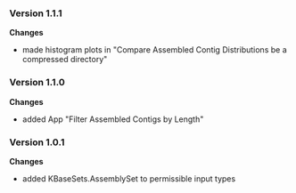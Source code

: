 ### Version 1.1.1
__Changes__
- made histogram plots in "Compare Assembled Contig Distributions be a compressed directory"

### Version 1.1.0
__Changes__
- added App "Filter Assembled Contigs by Length"

### Version 1.0.1
__Changes__
- added KBaseSets.AssemblySet to permissible input types
